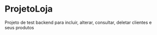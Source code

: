 # ProjetoLoja
Projeto de test backend para incluir, alterar, consultar, deletar clientes e seus produtos
